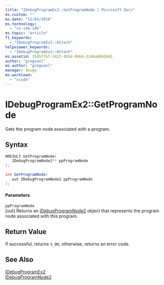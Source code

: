 ```yaml
---
title: "IDebugProgramEx2::GetProgramNode | Microsoft Docs"
ms.custom: ""
ms.date: "11/04/2016"
ms.technology: 
  - "vs-ide-sdk"
ms.topic: "article"
f1_keywords: 
  - "IDebugProgramEx2::Attach"
helpviewer_keywords: 
  - "IDebugProgramEx2::Attach"
ms.assetid: 1545ffbf-1422-4b5d-9bb9-314ba8665041
author: "gregvanl"
ms.author: "gregvanl"
manager: douge
ms.workload: 
  - "vssdk"
---
```

# IDebugProgramEx2::GetProgramNode
Gets the program node associated with a program.  
  
## Syntax  
  
```cpp  
HRESULT GetProgramNode(   
   IDebugProgramNode2** ppProgramNode  
);  
```  
  
```csharp  
int GetProgramNode(   
   out IDebugProgramNode2 ppProgramNode  
);  
```  
  
#### Parameters  
 `ppProgramNode`  
 [out] Returns an [IDebugProgramNode2](../../../extensibility/debugger/reference/idebugprogramnode2.md) object that represents the program node associated with this program.  
  
## Return Value  
 If successful, returns `S_OK`; otherwise, returns an error code.  
  
## See Also  
 [IDebugProgramEx2](../../../extensibility/debugger/reference/idebugprogramex2.md)   
 [IDebugProgramNode2](../../../extensibility/debugger/reference/idebugprogramnode2.md)